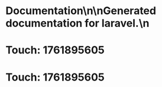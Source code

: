 # Documentation\n\nGenerated documentation for laravel.\n

# Touch: 1761895605

# Touch: 1761895605
